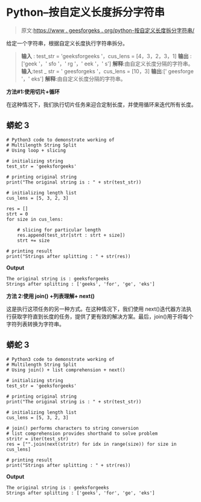 # Python–按自定义长度拆分字符串

> 原文:[https://www . geesforgeks . org/python-按自定义长度拆分字符串/](https://www.geeksforgeeks.org/python-split-a-string-by-custom-lengths/)

给定一个字符串，根据自定义长度执行字符串拆分。

> **输入** : test_str = 'geeksforgeeks '，cus_lens = [4，3，2，3，1]
> **输出** : ['geek '，' sfo '，' rg '，' eek '，' s']
> **解释**:由自定义长度分隔的字符串。
> **输入**:test _ str = ' geesforgeks '，cus_lens = [10，3]
> **输出**:[' geesforge '，' eks']
> **解释**:由自定义长度分隔的字符串。

**方法#1:使用切片+循环**

在这种情况下，我们执行切片任务来迎合定制长度，并使用循环来迭代所有长度。

## 蟒蛇 3

```
# Python3 code to demonstrate working of 
# Multilength String Split
# Using loop + slicing

# initializing string
test_str = 'geeksforgeeks'

# printing original string
print("The original string is : " + str(test_str))

# initializing length list
cus_lens = [5, 3, 2, 3]

res = []
strt = 0
for size in cus_lens:

    # slicing for particular length
    res.append(test_str[strt : strt + size])
    strt += size

# printing result 
print("Strings after splitting : " + str(res)) 
```

**Output**

```
The original string is : geeksforgeeks
Strings after splitting : ['geeks', 'for', 'ge', 'eks']

```

**方法 2:使用 join() +列表理解+ next()**

这是执行这项任务的另一种方式。在这种情况下，我们使用 next()迭代器方法执行获取字符直到长度的任务，提供了更有效的解决方案。最后，join()用于将每个字符列表转换为字符串。

## 蟒蛇 3

```
# Python3 code to demonstrate working of 
# Multilength String Split
# Using join() + list comprehension + next()

# initializing string
test_str = 'geeksforgeeks'

# printing original string
print("The original string is : " + str(test_str))

# initializing length list
cus_lens = [5, 3, 2, 3]

# join() performs characters to string conversion
# list comprehension provides shorthand to solve problem
stritr = iter(test_str)
res = ["".join(next(stritr) for idx in range(size)) for size in cus_lens]

# printing result 
print("Strings after splitting : " + str(res)) 
```

**Output**

```
The original string is : geeksforgeeks
Strings after splitting : ['geeks', 'for', 'ge', 'eks']

```